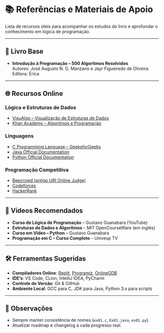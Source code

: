 # 📚 Referências e Materiais de Apoio

Lista de recursos úteis para acompanhar os estudos do livro e aprofundar o conhecimento em lógica de programação.

---

## 📖 Livro Base
- **Introdução à Programação – 500 Algoritmos Resolvidos**  
  Autores: José Augusto N. G. Manzano e Jayr Figueiredo de Oliveira  
  Editora: Érica  

---

## 🌐 Recursos Online

### Lógica e Estruturas de Dados
- [VisuAlgo – Visualização de Estruturas de Dados](https://visualgo.net/)  
- [Khan Academy – Algoritmos e Programação](https://pt.khanacademy.org/computing/computer-science/algorithms)  

### Linguagens
- [C Programming Language – GeeksforGeeks](https://www.geeksforgeeks.org/c-programming-language/)  
- [Java Official Documentation](https://docs.oracle.com/javase/)  
- [Python Official Documentation](https://docs.python.org/3/)  

### Programação Competitiva
- [Beecrowd (antigo URI Online Judge)](https://www.beecrowd.com.br/)  
- [Codeforces](https://codeforces.com/)  
- [HackerRank](https://www.hackerrank.com/domains/tutorials/10-days-of-javascript)  

---

## 🎥 Vídeos Recomendados
- **Curso de Lógica de Programação** – Gustavo Guanabara (YouTube)  
- **Estruturas de Dados e Algoritmos** – MIT OpenCourseWare (em inglês)  
- **Curso em Vídeo – Python** – Gustavo Guanabara  
- **Programação em C – Curso Completo** – Univesp TV  

---

## 🛠️ Ferramentas Sugeridas
- **Compiladores Online**: [Replit](https://replit.com/), [Programiz](https://www.programiz.com/), [OnlineGDB](https://www.onlinegdb.com/)  
- **IDE’s**: VS Code, CLion, IntelliJ IDEA, PyCharm  
- **Controle de Versão**: Git & GitHub  
- **Ambiente Local**: GCC para C, JDK para Java, Python 3.x para scripts  

---

## 📌 Observações
- Sempre manter consistência de nomes (`ex01.c`, `Ex01.java`, `ex01.py`).  
- Atualizar roadmap e changelog a cada progresso real.  
